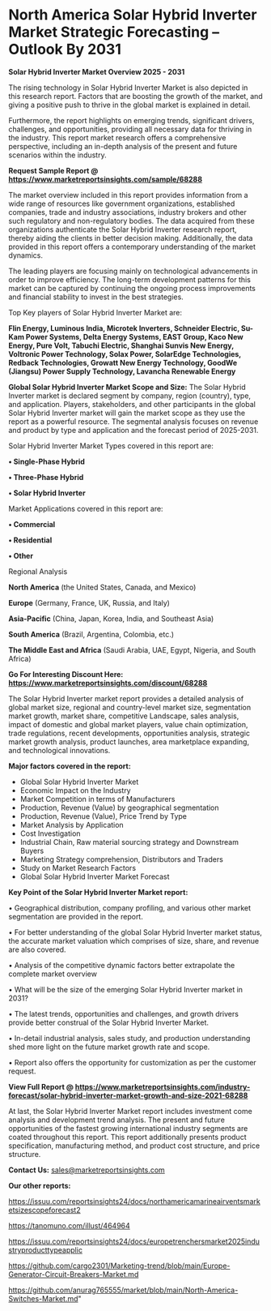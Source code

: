 # North America Solar Hybrid Inverter Market Strategic Forecasting – Outlook By 2031

<Strong> Solar Hybrid Inverter Market Overview 2025 - 2031</strong>

The rising technology in Solar Hybrid Inverter Market is also depicted in this research report. Factors that are boosting the growth of the market, and giving a positive push to thrive in the global market is explained in detail.

Furthermore, the report highlights on emerging trends, significant drivers, challenges, and opportunities, providing all necessary data for thriving in the industry. This report market research offers a comprehensive perspective, including an in-depth analysis of the present and future scenarios within the industry.

<strong>Request Sample Report @ <a href=https://www.marketreportsinsights.com/sample/68288>https://www.marketreportsinsights.com/sample/68288</a></strong>

The market overview included in this report provides information from a wide range of resources like government organizations, established companies, trade and industry associations, industry brokers and other such regulatory and non-regulatory bodies. The data acquired from these organizations authenticate the Solar Hybrid Inverter research report, thereby aiding the clients in better decision making. Additionally, the data provided in this report offers a contemporary understanding of the market dynamics.

The leading players are focusing mainly on technological advancements in order to improve efficiency. The long-term development patterns for this market can be captured by continuing the ongoing process improvements and financial stability to invest in the best strategies.

Top Key players of Solar Hybrid Inverter Market are:

<strong>Flin Energy, Luminous India, Microtek Inverters, Schneider Electric, Su-Kam Power Systems, Delta Energy Systems, EAST Group, Kaco New Energy, Pure Volt, Tabuchi Electric, Shanghai Sunvis New Energy, Voltronic Power Technology, Solax Power, SolarEdge Technologies, Redback Technologies, Growatt New Energy Technology, GoodWe (Jiangsu) Power Supply Technology, Lavancha Renewable Energy</strong>

<strong><b>Global Solar Hybrid Inverter Market Scope and Size:</b></strong>
The Solar Hybrid Inverter market is declared segment by company, region (country), type, and application. Players, stakeholders, and other participants in the global Solar Hybrid Inverter market will gain the market scope as they use the report as a powerful resource. The segmental analysis focuses on revenue and product by type and application and the forecast period of 2025-2031.

Solar Hybrid Inverter Market Types covered in this report are:

<strong>• Single-Phase Hybrid

• Three-Phase Hybrid

• Solar Hybrid Inverter</strong>

Market Applications covered in this report are:

<strong>• Commercial

• Residential

• Other</strong> 

Regional Analysis

<strong>North America</strong> (the United States, Canada, and Mexico)

<strong>Europe</strong> (Germany, France, UK, Russia, and Italy)

<strong>Asia-Pacific</strong> (China, Japan, Korea, India, and Southeast Asia)

<strong>South America</strong> (Brazil, Argentina, Colombia, etc.)

<strong>The Middle East and Africa</strong> (Saudi Arabia, UAE, Egypt, Nigeria, and South Africa)

<strong>Go For Interesting Discount Here: <a href=https://www.marketreportsinsights.com/discount/68288>https://www.marketreportsinsights.com/discount/68288</a></strong>

The Solar Hybrid Inverter market report provides a detailed analysis of global market size, regional and country-level market size, segmentation market growth, market share, competitive Landscape, sales analysis, impact of domestic and global market players, value chain optimization, trade regulations, recent developments, opportunities analysis, strategic market growth analysis, product launches, area marketplace expanding, and technological innovations.

<strong><b>Major factors covered in the report:</b></strong>
<ul>
  <li>Global Solar Hybrid Inverter Market </li>
  <li>Economic Impact on the Industry</li>
  <li>Market Competition in terms of Manufacturers</li>
  <li>Production, Revenue (Value) by geographical segmentation</li>
  <li>Production, Revenue (Value), Price Trend by Type</li>
  <li>Market Analysis by Application</li>
  <li>Cost Investigation</li>
  <li>Industrial Chain, Raw material sourcing strategy and Downstream Buyers</li>
  <li>Marketing Strategy comprehension, Distributors and Traders</li>
  <li>Study on Market Research Factors</li>
  <li>Global Solar Hybrid Inverter Market Forecast</li>
</ul>

<strong><b>Key Point of the Solar Hybrid Inverter Market report:</b></strong>

• Geographical distribution, company profiling, and various other market segmentation are provided in the report.

• For better understanding of the global Solar Hybrid Inverter market status, the accurate market valuation which comprises of size, share, and revenue are also covered.

• Analysis of the competitive dynamic factors better extrapolate the complete market overview

• What will be the size of the emerging Solar Hybrid Inverter market in 2031?

• The latest trends, opportunities and challenges, and growth drivers provide better construal of the Solar Hybrid Inverter Market.

• In-detail industrial analysis, sales study, and production understanding shed more light on the future market growth rate and scope.

• Report also offers the opportunity for customization as per the customer request.

<strong><b>View Full Report @ <a href=https://www.marketreportsinsights.com/industry-forecast/solar-hybrid-inverter-market-growth-and-size-2021-68288>https://www.marketreportsinsights.com/industry-forecast/solar-hybrid-inverter-market-growth-and-size-2021-68288</a></b></strong>


At last, the Solar Hybrid Inverter Market report includes investment come analysis and development trend analysis. The present and future opportunities of the fastest growing international industry segments are coated throughout this report. This report additionally presents product specification, manufacturing method, and product cost structure, and price structure.

<strong>Contact Us:</strong>
sales@marketreportsinsights.com

<strong>Our other reports:</strong>

<a href=https://issuu.com/reportsinsights24/docs/northamericamarineairventsmarketsizescopeforecast2>https://issuu.com/reportsinsights24/docs/northamericamarineairventsmarketsizescopeforecast2</a>

<a href=https://tanomuno.com/illust/464964>https://tanomuno.com/illust/464964</a>

<a href=https://issuu.com/reportsinsights24/docs/europetrenchersmarket2025industryproducttypeapplic>https://issuu.com/reportsinsights24/docs/europetrenchersmarket2025industryproducttypeapplic</a>

<a href=https://github.com/cargo2301/Marketing-trend/blob/main/Europe-Generator-Circuit-Breakers-Market.md>https://github.com/cargo2301/Marketing-trend/blob/main/Europe-Generator-Circuit-Breakers-Market.md</a>

<a href=https://github.com/anurag765555/market/blob/main/North-America-Switches-Market.md>https://github.com/anurag765555/market/blob/main/North-America-Switches-Market.md</a>"
